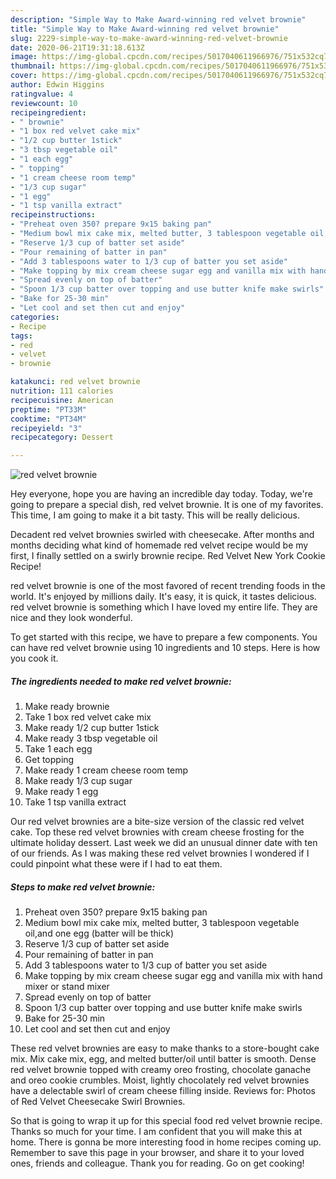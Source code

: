 ```yaml
---
description: "Simple Way to Make Award-winning red velvet brownie"
title: "Simple Way to Make Award-winning red velvet brownie"
slug: 2229-simple-way-to-make-award-winning-red-velvet-brownie
date: 2020-06-21T19:31:18.613Z
image: https://img-global.cpcdn.com/recipes/5017040611966976/751x532cq70/red-velvet-brownie-recipe-main-photo.jpg
thumbnail: https://img-global.cpcdn.com/recipes/5017040611966976/751x532cq70/red-velvet-brownie-recipe-main-photo.jpg
cover: https://img-global.cpcdn.com/recipes/5017040611966976/751x532cq70/red-velvet-brownie-recipe-main-photo.jpg
author: Edwin Higgins
ratingvalue: 4
reviewcount: 10
recipeingredient:
- " brownie"
- "1 box red velvet cake mix"
- "1/2 cup butter 1stick"
- "3 tbsp vegetable oil"
- "1 each egg"
- " topping"
- "1 cream cheese room temp"
- "1/3 cup sugar"
- "1 egg"
- "1 tsp vanilla extract"
recipeinstructions:
- "Preheat oven 350? prepare 9x15 baking pan"
- "Medium bowl mix cake mix, melted butter, 3 tablespoon vegetable oil,and one egg (batter will be thick)"
- "Reserve 1/3 cup of batter set aside"
- "Pour remaining of batter in pan"
- "Add 3 tablespoons water to 1/3 cup of batter you set aside"
- "Make topping by mix cream cheese sugar egg and vanilla mix with hand mixer or stand mixer"
- "Spread evenly on top of batter"
- "Spoon 1/3 cup batter over topping and use butter knife make swirls"
- "Bake for 25-30 min"
- "Let cool and set then cut and enjoy"
categories:
- Recipe
tags:
- red
- velvet
- brownie

katakunci: red velvet brownie 
nutrition: 111 calories
recipecuisine: American
preptime: "PT33M"
cooktime: "PT34M"
recipeyield: "3"
recipecategory: Dessert

---
```



![red velvet brownie](https://img-global.cpcdn.com/recipes/5017040611966976/751x532cq70/red-velvet-brownie-recipe-main-photo.jpg)

Hey everyone, hope you are having an incredible day today. Today, we're going to prepare a special dish, red velvet brownie. It is one of my favorites. This time, I am going to make it a bit tasty. This will be really delicious.

Decadent red velvet brownies swirled with cheesecake. After months and months deciding what kind of homemade red velvet recipe would be my first, I finally settled on a swirly brownie recipe. Red Velvet New York Cookie Recipe!

red velvet brownie is one of the most favored of recent trending foods in the world. It's enjoyed by millions daily. It's easy, it is quick, it tastes delicious. red velvet brownie is something which I have loved my entire life. They are nice and they look wonderful.


To get started with this recipe, we have to prepare a few components. You can have red velvet brownie using 10 ingredients and 10 steps. Here is how you cook it.

<!--inarticleads1-->

##### The ingredients needed to make red velvet brownie:

1. Make ready  brownie
1. Take 1 box red velvet cake mix
1. Make ready 1/2 cup butter 1stick
1. Make ready 3 tbsp vegetable oil
1. Take 1 each egg
1. Get  topping
1. Make ready 1 cream cheese room temp
1. Make ready 1/3 cup sugar
1. Make ready 1 egg
1. Take 1 tsp vanilla extract


Our red velvet brownies are a bite-size version of the classic red velvet cake. Top these red velvet brownies with cream cheese frosting for the ultimate holiday dessert. Last week we did an unusual dinner date with ten of our friends. As I was making these red velvet brownies I wondered if I could pinpoint what these were if I had to eat them. 

<!--inarticleads2-->

##### Steps to make red velvet brownie:

1. Preheat oven 350? prepare 9x15 baking pan
1. Medium bowl mix cake mix, melted butter, 3 tablespoon vegetable oil,and one egg (batter will be thick)
1. Reserve 1/3 cup of batter set aside
1. Pour remaining of batter in pan
1. Add 3 tablespoons water to 1/3 cup of batter you set aside
1. Make topping by mix cream cheese sugar egg and vanilla mix with hand mixer or stand mixer
1. Spread evenly on top of batter
1. Spoon 1/3 cup batter over topping and use butter knife make swirls
1. Bake for 25-30 min
1. Let cool and set then cut and enjoy


These red velvet brownies are easy to make thanks to a store-bought cake mix. Mix cake mix, egg, and melted butter/oil until batter is smooth. Dense red velvet brownie topped with creamy oreo frosting, chocolate ganache and oreo cookie crumbles. Moist, lightly chocolately red velvet brownies have a delectable swirl of cream cheese filling inside. Reviews for: Photos of Red Velvet Cheesecake Swirl Brownies. 

So that is going to wrap it up for this special food red velvet brownie recipe. Thanks so much for your time. I am confident that you will make this at home. There is gonna be more interesting food in home recipes coming up. Remember to save this page in your browser, and share it to your loved ones, friends and colleague. Thank you for reading. Go on get cooking!
